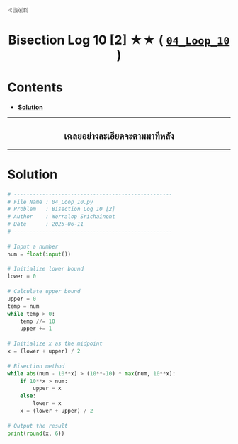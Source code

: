 <p align="left">
  <a href="../README.md">
    <img src="../../Z99-OTHERS/00-common/00-back.png" style="width:10%">
  </a>
</p>

<div align="center">
  <h1>
    Bisection Log 10 [2] ★★ (
      <a href="https://drive.google.com/file/d/1JOiixtgL3MuR5bhipvUmAfFJpaPNRgSA/view?usp=drive_link">
        <code>04_Loop_10</code>
      </a>
    )
  </h1>
</div>

# Contents

-   [**Solution**](#solution)

---

<div align="center">
  <h2>เฉลยอย่างละเอียดจะตามมาทีหลัง</h2>
</div>

---

# Solution

```python
# --------------------------------------------------
# File Name : 04_Loop_10.py
# Problem   : Bisection Log 10 [2]
# Author    : Worralop Srichainont
# Date      : 2025-06-11
# --------------------------------------------------

# Input a number
num = float(input())

# Initialize lower bound
lower = 0

# Calculate upper bound
upper = 0
temp = num
while temp > 0:
    temp //= 10
    upper += 1

# Initialize x as the midpoint
x = (lower + upper) / 2

# Bisection method
while abs(num - 10**x) > (10**-10) * max(num, 10**x):
    if 10**x > num:
        upper = x
    else:
        lower = x
    x = (lower + upper) / 2

# Output the result
print(round(x, 6))
```
